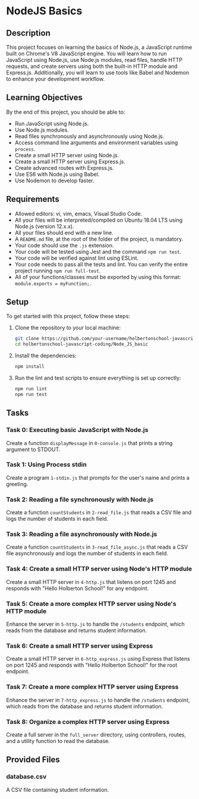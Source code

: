 # NodeJS Basics

## Description

This project focuses on learning the basics of Node.js, a JavaScript runtime built on Chrome's V8 JavaScript engine. You will learn how to run JavaScript using Node.js, use Node.js modules, read files, handle HTTP requests, and create servers using both the built-in HTTP module and Express.js. Additionally, you will learn to use tools like Babel and Nodemon to enhance your development workflow.

## Learning Objectives

By the end of this project, you should be able to:

- Run JavaScript using Node.js.
- Use Node.js modules.
- Read files synchronously and asynchronously using Node.js.
- Access command line arguments and environment variables using `process`.
- Create a small HTTP server using Node.js.
- Create a small HTTP server using Express.js.
- Create advanced routes with Express.js.
- Use ES6 with Node.js using Babel.
- Use Nodemon to develop faster.

## Requirements

- Allowed editors: vi, vim, emacs, Visual Studio Code.
- All your files will be interpreted/compiled on Ubuntu 18.04 LTS using Node.js (version 12.x.x).
- All your files should end with a new line.
- A `README.md` file, at the root of the folder of the project, is mandatory.
- Your code should use the `.js` extension.
- Your code will be tested using Jest and the command `npm run test`.
- Your code will be verified against lint using ESLint.
- Your code needs to pass all the tests and lint. You can verify the entire project running `npm run full-test`.
- All of your functions/classes must be exported by using this format: `module.exports = myFunction;`.

## Setup

To get started with this project, follow these steps:

1. Clone the repository to your local machine:
    ```bash
    git clone https://github.com/your-username/holbertonschool-javascript-coding.git
    cd holbertonschool-javascript-coding/Node_JS_basic
    ```

2. Install the dependencies:
    ```bash
    npm install
    ```

3. Run the lint and test scripts to ensure everything is set up correctly:
    ```bash
    npm run lint
    npm run test
    ```

## Tasks

### Task 0: Executing basic JavaScript with Node.js
Create a function `displayMessage` in `0-console.js` that prints a string argument to STDOUT.

### Task 1: Using Process stdin
Create a program `1-stdin.js` that prompts for the user's name and prints a greeting.

### Task 2: Reading a file synchronously with Node.js
Create a function `countStudents` in `2-read_file.js` that reads a CSV file and logs the number of students in each field.

### Task 3: Reading a file asynchronously with Node.js
Create a function `countStudents` in `3-read_file_async.js` that reads a CSV file asynchronously and logs the number of students in each field.

### Task 4: Create a small HTTP server using Node's HTTP module
Create a small HTTP server in `4-http.js` that listens on port 1245 and responds with "Hello Holberton School!" for any endpoint.

### Task 5: Create a more complex HTTP server using Node's HTTP module
Enhance the server in `5-http.js` to handle the `/students` endpoint, which reads from the database and returns student information.

### Task 6: Create a small HTTP server using Express
Create a small HTTP server in `6-http_express.js` using Express that listens on port 1245 and responds with "Hello Holberton School!" for the root endpoint.

### Task 7: Create a more complex HTTP server using Express
Enhance the server in `7-http_express.js` to handle the `/students` endpoint, which reads from the database and returns student information.

### Task 8: Organize a complex HTTP server using Express
Create a full server in the `full_server` directory, using controllers, routes, and a utility function to read the database.

## Provided Files

### database.csv
A CSV file containing student information.

